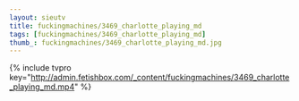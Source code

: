 ```yaml
--- 
layout: sieutv
title: fuckingmachines/3469_charlotte_playing_md
tags: [fuckingmachines/3469_charlotte_playing_md]
thumb_: fuckingmachines/3469_charlotte_playing_md.jpg
---
```

{% include tvpro key="http://admin.fetishbox.com/_content/fuckingmachines/3469_charlotte_playing_md.mp4" %} 

